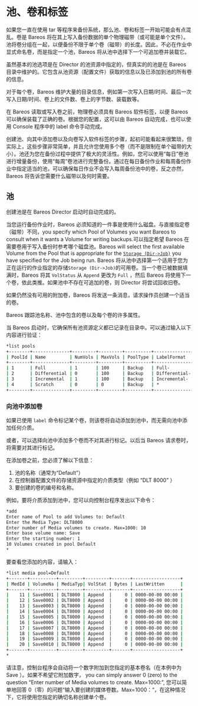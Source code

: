 # 池、卷和标签

如果您一直在使用 tar 等程序来备份系统，那么池、卷和标签一开始可能会有点混乱。卷是 Bareos 将在其上写入备份数据的单个物理磁带（或可能是单个文件）。池将卷分组在一起，以便备份不限于单个卷（磁带）的长度。因此，不必在作业中显式命名卷，而是指定一个池，Bareos 将从池中选择下一个可追加卷并装载它。

虽然基本的池选项是在 Director 的池资源中指定的，但真实的的池是在 Bareos 目录中维护的。它包含从池资源（配置文件）获取的信息以及已添加到池的所有卷的信息。

对于每个卷，Bareos 维护大量的目录信息，例如第一次写入日期/时间、最后一次写入日期/时间、卷上的文件数、卷上的字节数、装载数等。

在 Bareos 读取或写入卷之前，物理卷必须具有 Bareos 软件标签，以便 Bareos 可以确保装载了正确的卷。根据您的配置，这可以由 Bareos 自动完成，也可以使用 Console 程序中的 label 命令手动完成。

创建池、向其中添加卷以及向卷写入软件标签的步骤，起初可能看起来很繁琐，但实际上，这些步骤非常简单，并且允许您使用多个卷（而不是限制在单个磁带的大小）。池还为您在备份过程中提供了极大的灵活性。例如，您可以使用“每日”卷池进行增量备份，使用“每周”卷池进行完整备份。通过在每日备份作业和每周备份作业中指定适当的池，可以确保每日作业不会写入每周备份池中的卷，反之亦然，Bareos 将告诉您需要什么磁带以及何时需要。

## 池

创建池是在 Bareos Director 启动时自动完成的。

当您运行备份作业时，Bareos 必须知道的一件事是使用什么磁盘。与直接指定卷（磁带）不同，you specify which Pool of Volumes you want Bareos to consult when it  wants a Volume for writing backups.可以指定希望 Bareos 在需要卷用于写入备份时参考哪个磁盘池。Bareos will select the first  available Volume from the Pool that is appropriate for the [`Storage (Dir->Job)`](https://docs.bareos.org/Configuration/Director.html#config-Dir_Job_Storage) you have specified for the Job being run. Bareos 将从池中选择第一个适用于您为正在运行的作业指定的存储`Storage (Dir->Job)`的可用卷。当一个卷已被数据填满时，Bareos 将其 `VolStatus` 从 `Append` 更改为 `Full` ，然后 Bareos 将使用下一个卷，依此类推。如果池中不存在可追加的卷，则 Director 将尝试回收旧卷。

如果仍然没有可用的附加卷，Bareos 将发送一条消息，请求操作员创建一个适当的卷。

Bareos 跟踪池名称、池中包含的卷以及每个卷的许多属性。

当 Bareos 启动时，它确保所有池资源定义都已记录在目录中。可以通过输入以下内容进行验证：

```bash
*list pools
+--------+--------------+---------+---------+----------+---------------+
| PoolId | Name         | NumVols | MaxVols | PoolType | LabelFormat   |
+--------+--------------+---------+---------+----------+---------------+
| 1      | Full         | 1       | 100     | Backup   | Full-         |
| 2      | Differential | 0       | 100     | Backup   | Differential- |
| 3      | Incremental  | 1       | 100     | Backup   | Incremental-  |
| 4      | Scratch      | 0       | 0       | Backup   | *             |
+--------+--------------+---------+---------+----------+---------------+
```

### 向池中添加卷

如果已使用 `label` 命令标记某个卷，则该卷将自动添加到池中，而无需向池中添加任何介质。

或者，可以选择向池中添加多个卷而不对其进行标记。以后当 Bareos 请求卷时，将需要对其进行标记。

在添加卷之前，您必须了解以下信息：

1. 池的名称（通常为“Default”）
2. 在控制器配置文件的存储资源中指定的介质类型（例如 “DLT 8000” ）
3. 要创建的卷的编号和名称。

例如，要将介质添加到池中，您可以向控制台程序发出以下命令：

```bash
*add
Enter name of Pool to add Volumes to: Default
Enter the Media Type: DLT8000
Enter number of Media volumes to create. Max=1000: 10
Enter base volume name: Save
Enter the starting number: 1
10 Volumes created in pool Default
*
```

要查看您添加的内容，请输入：

```bash
*list media pool=Default
+-------+----------+---------+---------+-------+------------------+
| MedId | VolumeNa | MediaTyp| VolStat | Bytes | LastWritten      |
+-------+----------+---------+---------+-------+------------------+
|    11 | Save0001 | DLT8000 | Append  |     0 | 0000-00-00 00:00 |
|    12 | Save0002 | DLT8000 | Append  |     0 | 0000-00-00 00:00 |
|    13 | Save0003 | DLT8000 | Append  |     0 | 0000-00-00 00:00 |
|    14 | Save0004 | DLT8000 | Append  |     0 | 0000-00-00 00:00 |
|    15 | Save0005 | DLT8000 | Append  |     0 | 0000-00-00 00:00 |
|    16 | Save0006 | DLT8000 | Append  |     0 | 0000-00-00 00:00 |
|    17 | Save0007 | DLT8000 | Append  |     0 | 0000-00-00 00:00 |
|    18 | Save0008 | DLT8000 | Append  |     0 | 0000-00-00 00:00 |
|    19 | Save0009 | DLT8000 | Append  |     0 | 0000-00-00 00:00 |
|    20 | Save0010 | DLT8000 | Append  |     0 | 0000-00-00 00:00 |
+-------+----------+---------+---------+-------+------------------+
*
```

请注意，控制台程序会自动将一个数字附加到您指定的基本卷名（在本例中为 Save ）。如果不希望它附加数字， you can simply answer 0 (zero) to the  question “Enter number of Media volumes to create. Max=1000:”, 您可以简单地回答 0（零）的问题“输入要创建的媒体卷数。Max=1000：“，在这种情况下，它将使用您指定的确切名称创建单个卷。



